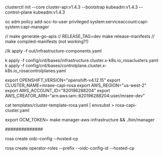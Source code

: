 clusterctl init --core cluster-api:v1.4.3 --bootstrap kubeadm:v1.4.3 --control-plane kubeadm:v1.4.3

oc adm policy add-scc-to-user privileged system:serviceaccount:capi-system:capi-manager

// make generate-go-apis
// RELEASE_TAG=dev make release-manifests
// make compiled-manifests   (not working?!)

//k apply -f out/infrastructure-components.yaml

k apply -f config/crd/bases/infrastructure.cluster.x-k8s.io_rosaclusters.yaml
k apply -f config/crd/bases/controlplane.cluster.x-k8s.io_rosacontrolplanes.yaml 

export OPENSHIFT_VERSION="openshift-v4.12.15"
export CLUSTER_NAME=mraee-capi-rosa
export AWS_REGION="us-west-2"
export AWS_ACCOUNT_ID="820196288204"
export AWS_CREATOR_ARN="arn:aws:iam::820196288204:user/mraee-dev"

cat templates/cluster-template-rosa.yaml | envsubst > rosa-capi-cluster.yaml


export OCM_TOKEN=
make manager-aws-infrastructure && ./bin/manager


##############

rosa create oidc-config --hosted-cp

rosa create operator-roles --prefix <user-defined> --oidc-config-id <id> --hosted-cp